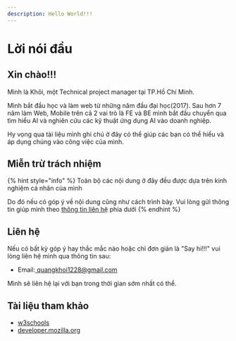 ```yaml
---
description: Hello World!!!
---
```


# Lời nói đầu

## Xin chào!!!

Mình là Khôi, một Technical project manager tại TP.Hồ Chí Minh.

Mình bắt đầu học và làm web từ những năm đầu đại học(2017). Sau hơn 7 năm làm Web, Mobile trên cả 2 vai trò là FE và BE mình bắt đầu chuyển qua tìm hiểu AI và nghiên cứu các kỹ thuật ứng dụng AI vào doanh nghiệp.

Hy vọng qua tài liệu mình ghi chú ở đây có thể giúp các bạn có thể hiểu và áp dụng chúng vào công việc của mình.

## Miễn trừ trách nhiệm

{% hint style="info" %}
Toàn bộ các nội dung ở đây đều được dựa trên kinh nghiệm cá nhân của mình

Do đó nếu có góp ý về nội dung cũng như cách trình bày. Vui lòng gửi thông tin giúp mình theo [thông tin liên hệ](./#lien-he) phía dưới
{% endhint %}

## Liên hệ

Nếu có bất kỳ góp ý hay thắc mắc nào hoặc chỉ đơn giản là "Say hi!!!" vui lòng liên hệ mình qua thông tin sau:

* Email:[ quangkhoi1228@gmail.com](mailto:quangkhoi1228@gmail.com)

Mình sẽ liên hệ lại với bạn trong thời gian sớm nhất có thể.

## Tài liệu tham khảo

* [w3schools](https://www.w3schools.com/default.asp)
* [developer.mozilla.org](https://developer.mozilla.org/en-US/)
